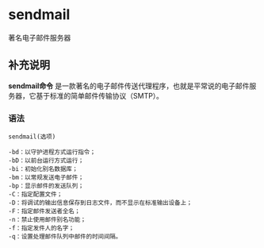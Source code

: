 sendmail
===

著名电子邮件服务器

## 补充说明

**sendmail命令** 是一款著名的电子邮件传送代理程序，也就是平常说的电子邮件服务器，它基于标准的简单邮件传输协议（SMTP）。

### 语法  

```
sendmail(选项)
```

  

```
-bd：以守护进程方式运行指令；
-bD：以前台运行方式运行；
-bi：初始化别名数据库；
-bm：以常规发送电子邮件；
-bp：显示邮件的发送队列；
-C：指定配置文件；
-D：将调试的输出信息保存到日志文件，而不显示在标准输出设备上；
-F：指定邮件发送者全名；
-n：禁止使用邮件别名功能；
-f：指定发件人的名字；
-q：设置处理邮件队列中邮件的时间间隔。
```


